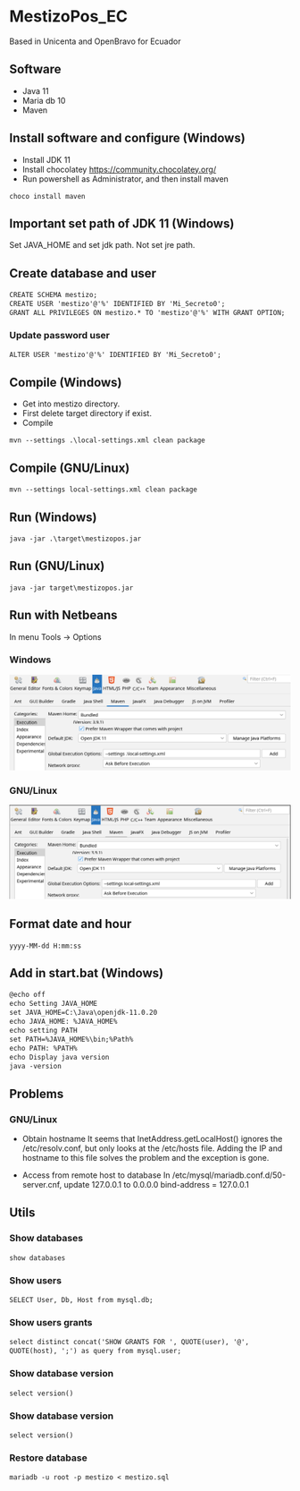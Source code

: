 # MestizoPos_EC
Based in Unicenta and OpenBravo for Ecuador


## Software
* Java 11
* Maria db 10
* Maven

## Install software and configure (Windows)
* Install JDK 11
* Install chocolatey https://community.chocolatey.org/
* Run powershell as Administrator, and then install maven 
```
choco install maven
```

## Important set path of JDK 11 (Windows)
Set JAVA_HOME and set jdk path. Not set jre path. 

## Create database and user
```
CREATE SCHEMA mestizo;
CREATE USER 'mestizo'@'%' IDENTIFIED BY 'Mi_Secreto0';
GRANT ALL PRIVILEGES ON mestizo.* TO 'mestizo'@'%' WITH GRANT OPTION;
```
### Update password user
```
ALTER USER 'mestizo'@'%' IDENTIFIED BY 'Mi_Secreto0';
```

## Compile (Windows)
* Get into mestizo directory.
* First delete target directory if exist.
* Compile
```
mvn --settings .\local-settings.xml clean package
```
## Compile (GNU/Linux)
```
mvn --settings local-settings.xml clean package
```
## Run (Windows)
```
java -jar .\target\mestizopos.jar
```
## Run (GNU/Linux)
```
java -jar target\mestizopos.jar
```
## Run with Netbeans
In menu Tools -> Options

### Windows
![Compile](images/netbeans_windows_maven.png)
### GNU/Linux
![Compile](images/netbeans_linux_maven.png)

## Format date and hour
```
yyyy-MM-dd H:mm:ss
```
## Add in start.bat (Windows)
```
@echo off
echo Setting JAVA_HOME
set JAVA_HOME=C:\Java\openjdk-11.0.20
echo JAVA_HOME: %JAVA_HOME%
echo setting PATH
set PATH=%JAVA_HOME%\bin;%Path%
echo PATH: %PATH%
echo Display java version
java -version
```
## Problems
### GNU/Linux
* Obtain hostname
It seems that InetAddress.getLocalHost() ignores the /etc/resolv.conf, but only looks at the /etc/hosts file. 
Adding the IP and hostname to this file solves the problem and the exception is gone.

* Access from remote host to database
In /etc/mysql/mariadb.conf.d/50-server.cnf, update 127.0.0.1 to 0.0.0.0
bind-address            = 127.0.0.1

## Utils
### Show databases
```
show databases
```
### Show users 
```
SELECT User, Db, Host from mysql.db;
```
### Show users grants 
```
select distinct concat('SHOW GRANTS FOR ', QUOTE(user), '@', QUOTE(host), ';') as query from mysql.user;
```
### Show database version 
```
select version()
```
### Show database version 
```
select version()
```
### Restore database
```
mariadb -u root -p mestizo < mestizo.sql
```
